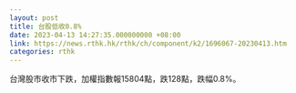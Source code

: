 ```yaml
---
layout: post
title: 台股低收0.8%
date: 2023-04-13 14:27:35.000000000 +08:00
link: https://news.rthk.hk/rthk/ch/component/k2/1696067-20230413.htm
categories: rthk
---
```


台灣股市收市下跌，加權指數報15804點，跌128點，跌幅0.8%。
